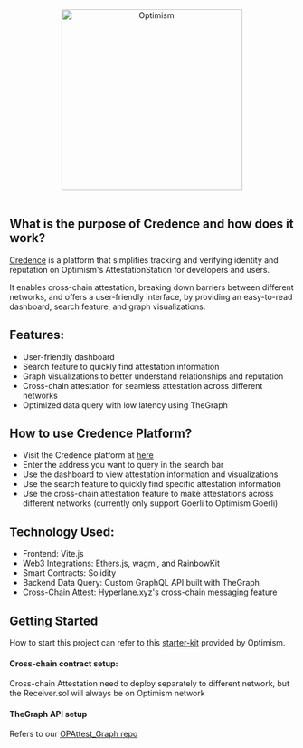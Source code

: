 <div align="center">
  <a href="https://optimism.io"><img alt="Optimism" src="https://raw.githubusercontent.com/ethereum-optimism/brand-kit/main/assets/svg/OPTIMISM-R.svg" width=320></a>
  <br />
   <br />
</div>

## What is the purpose of Credence and how does it work?
[Credence](https://credence.0xprofile.space/) is a platform that simplifies tracking and verifying identity and reputation on Optimism's AttestationStation for developers and users.

It enables cross-chain attestation, breaking down barriers between different networks, and offers a user-friendly interface, by providing an easy-to-read dashboard, search feature, and graph visualizations.

## Features:

- User-friendly dashboard
- Search feature to quickly find attestation information
- Graph visualizations to better understand relationships and reputation
- Cross-chain attestation for seamless attestation across different networks
- Optimized data query with low latency using TheGraph

## How to use Credence Platform?

- Visit the Credence platform at [here](https://credence.0xprofile.space/)
- Enter the address you want to query in the search bar
- Use the dashboard to view attestation information and visualizations
- Use the search feature to quickly find specific attestation information
- Use the cross-chain attestation feature to make attestations across different networks (currently only support Goerli to Optimism Goerli)

## Technology Used:
- Frontend: Vite.js
- Web3 Integrations: Ethers.js, wagmi, and RainbowKit
- Smart Contracts: Solidity
- Backend Data Query: Custom GraphQL API built with TheGraph
- Cross-Chain Attest: Hyperlane.xyz's cross-chain messaging feature

## Getting Started

How to start this project can refer to this [starter-kit](https://github.com/ethereum-optimism/optimism-starter) provided by Optimism.

#### Cross-chain contract setup:
Cross-chain Attestation need to deploy separately to different network, but the Receiver.sol will always be on Optimism network

#### TheGraph API setup
Refers to our [OPAttest_Graph repo](https://github.com/0xProfile/OPAttest_Graph)